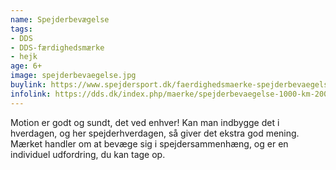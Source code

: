 ```yaml
---
name: Spejderbevægelse
tags:
- DDS
- DDS-færdighedsmærke
- hejk
age: 6+
image: spejderbevaegelse.jpg
buylink: https://www.spejdersport.dk/faerdighedsmaerke-spejderbevaegelse.aspx
infolink: https://dds.dk/index.php/maerke/spejderbevaegelse-1000-km-2000-km
---
```

Motion er godt og sundt, det ved enhver! Kan man indbygge det i hverdagen, og her spejderhverdagen, så giver det ekstra god mening. Mærket handler om at bevæge sig i spejdersammenhæng, og er en individuel udfordring, du kan tage op.
